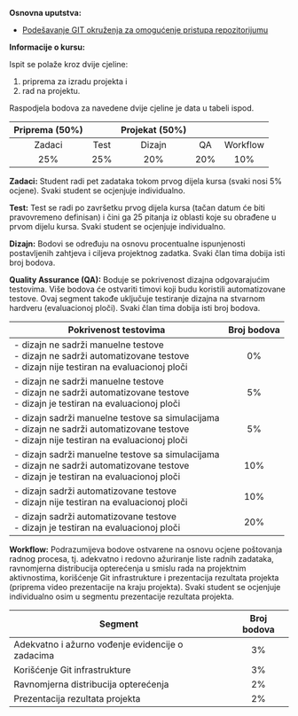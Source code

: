 **Osnovna uputstva:**

- [Podešavanje GIT okruženja za omogućenje pristupa repozitorijumu](docs/git-setup.md)

**Informacije o kursu:**

Ispit se polaže kroz dvije cjeline:
1. priprema za izradu projekta i
2. rad na projektu.

Raspodjela bodova za navedene dvije cjeline je data u tabeli ispod.

| Priprema (50%) || Projekat (50%) |||
| :------: | :------: | :------: | :------: | :------: |
| Zadaci | Test | Dizajn | QA | Workflow |
| 25% | 25% | 20%| 20% | 10% |

**Zadaci:** Student radi pet zadataka tokom prvog dijela kursa (svaki nosi 5% ocjene). Svaki student se ocjenjuje individualno.

**Test:** Test se radi po završetku prvog dijela kursa (tačan datum će biti pravovremeno definisan) i čini ga 25 pitanja iz oblasti koje su obrađene u prvom dijelu kursa. Svaki student se ocjenjuje individualno.

**Dizajn:** Bodovi se određuju na osnovu procentualne ispunjenosti postavljenih zahtjeva i ciljeva projektnog zadatka. Svaki član tima dobija isti broj bodova.

**Quality Assurance (QA):** Boduje se pokrivenost dizajna odgovarajućim testovima. Više bodova će ostvariti timovi koji budu koristili automatizovane testove. Ovaj segment takođe uključuje testiranje dizajna na stvarnom hardveru (evaluacionoj ploči). Svaki član tima dobija isti broj bodova.

| Pokrivenost testovima | Broj bodova |
| ------ | :------: |
| - dizajn ne sadrži manuelne testove <br> - dizajn ne sadrži automatizovane testove <br> - dizajn nije testiran na evaluacionoj ploči | 0% |
| - dizajn ne sadrži manuelne testove <br> - dizajn ne sadrži automatizovane testove <br> - dizajn je testiran na evaluacionoj ploči | 5% |
| - dizajn sadrži manuelne testove sa simulacijama <br> - dizajn ne sadrži automatizovane testove <br> - dizajn nije testiran na evaluacionoj ploči | 5% |
| - dizajn sadrži manuelne testove sa simulacijama <br> - dizajn ne sadrži automatizovane testove <br> - dizajn je testiran na evaluacionoj ploči | 10% |
| - dizajn sadrži automatizovane testove <br> - dizajn nije testiran na evaluacionoj ploči | 10% |
| - dizajn sadrži automatizovane testove <br> - dizajn je testiran na evaluacionoj ploči | 20% |

**Workflow:** Podrazumijeva bodove ostvarene na osnovu ocjene poštovanja radnog procesa, tj. adekvatno i redovno ažuriranje liste radnih zadataka, ravnomjerna distribucija opterećenja u smislu rada na projektnim aktivnostima, korišćenje Git infrastrukture i prezentacija rezultata projekta (priprema video prezentacije na kraju projekta). Svaki student se ocjenjuje individualno osim u segmentu prezentacije rezultata projekta.

| Segment | Broj bodova |
| ------ | :------: |
| Adekvatno i ažurno vođenje evidencije o zadacima | 3% |
| Korišćenje Git infrastrukture | 3% |
| Ravnomjerna distribucija opterećenja | 2% |
| Prezentacija rezultata projekta | 2% |